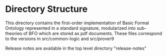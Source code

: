 # Directory Structure 

This directory contains the first-order implementation of Basic Formal Ontology represented in a standard signature, modularized into sub-theories of BFO which are stored as pdf documents.
These files correspond to the versions in src/common-logic and src/prover9 

Release notes are available in the top level directory "release-notes"
